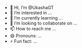 - 👋 Hi, I’m @UkashaGT
- 👀 I’m interested in ...
- 🌱 I’m currently learning ...
- 💞️ I’m looking to collaborate on ...
- 📫 How to reach me ...
- 😄 Pronouns: ...
- ⚡ Fun fact: ...

<!---
UkashaGT/UkashaGT is a ✨ special ✨ repository because its `README.md` (this file) appears on your GitHub profile.
You can click the Preview link to take a look at your changes.
--->
